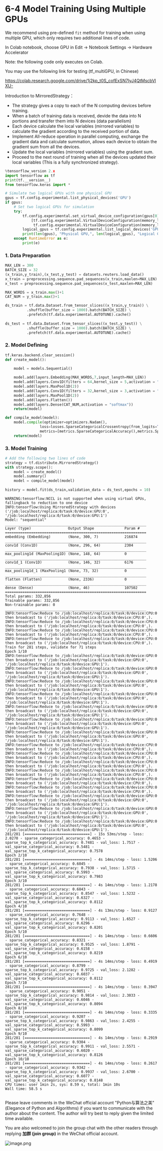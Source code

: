 # 6-4 Model Training Using Multiple GPUs

We recommend using pre-defined `fit` method for training when using multiple GPU, which only requires two additional lines of code.

In Colab notebook, choose GPU in Edit -> Notebook Settings -> Hardware Accelerator

Note: the following code only executes on Colab.

You may use the following link for testing (tf_multiGPU, in Chinese)

https://colab.research.google.com/drive/1j2kp_t0S_cofExSN7IyJ4QtMscbVlXU-



Introduction to MirroredStrategy：

* The strategy gives a copy to each of the N computing devices before training.
* When a batch of training data is received, devide the data into N portions and transfer them into N devices (data parallelism)
* Each device calculate the local variables (mirrored variables) to calculate the gradient according to the received portion of data.
* Implement All-reduce operation in parallel computing, exchange the gradient data and calculate summation, allows each device to obtain the gradient sum from all the devices.
* Update the local variables (mirrored variables) using the gradient sum.
* Proceed to the next round of training when all the devices updated their local variables (This is a fully synchronized strategy).

```python
%tensorflow_version 2.x
import tensorflow as tf
print(tf.__version__)
from tensorflow.keras import * 
```

```python
# Simulate two logical GPUs with one physical GPU
gpus = tf.config.experimental.list_physical_devices('GPU')
if gpus:
    # Set two logical GPUs for simulation
    try:
        tf.config.experimental.set_virtual_device_configuration(gpus[0],
            [tf.config.experimental.VirtualDeviceConfiguration(memory_limit=1024),
             tf.config.experimental.VirtualDeviceConfiguration(memory_limit=1024)])
        logical_gpus = tf.config.experimental.list_logical_devices('GPU')
        print(len(gpus), "Physical GPU,", len(logical_gpus), "Logical GPUs")
    except RuntimeError as e:
        print(e)
```

### 1. Data Preparation

```python
MAX_LEN = 300
BATCH_SIZE = 32
(x_train,y_train),(x_test,y_test) = datasets.reuters.load_data()
x_train = preprocessing.sequence.pad_sequences(x_train,maxlen=MAX_LEN)
x_test = preprocessing.sequence.pad_sequences(x_test,maxlen=MAX_LEN)

MAX_WORDS = x_train.max()+1
CAT_NUM = y_train.max()+1

ds_train = tf.data.Dataset.from_tensor_slices((x_train,y_train)) \
          .shuffle(buffer_size = 1000).batch(BATCH_SIZE) \
          .prefetch(tf.data.experimental.AUTOTUNE).cache()
   
ds_test = tf.data.Dataset.from_tensor_slices((x_test,y_test)) \
          .shuffle(buffer_size = 1000).batch(BATCH_SIZE) \
          .prefetch(tf.data.experimental.AUTOTUNE).cache()

```

### 2. Model Defining

```python
tf.keras.backend.clear_session()
def create_model():
    
    model = models.Sequential()

    model.add(layers.Embedding(MAX_WORDS,7,input_length=MAX_LEN))
    model.add(layers.Conv1D(filters = 64,kernel_size = 5,activation = "relu"))
    model.add(layers.MaxPool1D(2))
    model.add(layers.Conv1D(filters = 32,kernel_size = 3,activation = "relu"))
    model.add(layers.MaxPool1D(2))
    model.add(layers.Flatten())
    model.add(layers.Dense(CAT_NUM,activation = "softmax"))
    return(model)

def compile_model(model):
    model.compile(optimizer=optimizers.Nadam(),
                loss=losses.SparseCategoricalCrossentropy(from_logits=True),
                metrics=[metrics.SparseCategoricalAccuracy(),metrics.SparseTopKCategoricalAccuracy(5)]) 
    return(model)
```

### 3. Model Training

```python
# Add the following two lines of code
strategy = tf.distribute.MirroredStrategy()  
with strategy.scope(): 
    model = create_model()
    model.summary()
    model = compile_model(model)
    
history = model.fit(ds_train,validation_data = ds_test,epochs = 10)  
```

```
WARNING:tensorflow:NCCL is not supported when using virtual GPUs, fallingback to reduction to one device
INFO:tensorflow:Using MirroredStrategy with devices ('/job:localhost/replica:0/task:0/device:GPU:0', '/job:localhost/replica:0/task:0/device:GPU:1')
Model: "sequential"
_________________________________________________________________
Layer (type)                 Output Shape              Param #   
=================================================================
embedding (Embedding)        (None, 300, 7)            216874    
_________________________________________________________________
conv1d (Conv1D)              (None, 296, 64)           2304      
_________________________________________________________________
max_pooling1d (MaxPooling1D) (None, 148, 64)           0         
_________________________________________________________________
conv1d_1 (Conv1D)            (None, 146, 32)           6176      
_________________________________________________________________
max_pooling1d_1 (MaxPooling1 (None, 73, 32)            0         
_________________________________________________________________
flatten (Flatten)            (None, 2336)              0         
_________________________________________________________________
dense (Dense)                (None, 46)                107502    
=================================================================
Total params: 332,856
Trainable params: 332,856
Non-trainable params: 0
_________________________________________________________________
INFO:tensorflow:Reduce to /job:localhost/replica:0/task:0/device:CPU:0 then broadcast to ('/job:localhost/replica:0/task:0/device:CPU:0',).
INFO:tensorflow:Reduce to /job:localhost/replica:0/task:0/device:CPU:0 then broadcast to ('/job:localhost/replica:0/task:0/device:CPU:0',).
INFO:tensorflow:Reduce to /job:localhost/replica:0/task:0/device:CPU:0 then broadcast to ('/job:localhost/replica:0/task:0/device:CPU:0',).
INFO:tensorflow:Reduce to /job:localhost/replica:0/task:0/device:CPU:0 then broadcast to ('/job:localhost/replica:0/task:0/device:CPU:0',).
Train for 281 steps, validate for 71 steps
Epoch 1/10
INFO:tensorflow:Reduce to /job:localhost/replica:0/task:0/device:GPU:0 then broadcast to ('/job:localhost/replica:0/task:0/device:GPU:0', '/job:localhost/replica:0/task:0/device:GPU:1').
INFO:tensorflow:Reduce to /job:localhost/replica:0/task:0/device:GPU:0 then broadcast to ('/job:localhost/replica:0/task:0/device:GPU:0', '/job:localhost/replica:0/task:0/device:GPU:1').
INFO:tensorflow:Reduce to /job:localhost/replica:0/task:0/device:GPU:0 then broadcast to ('/job:localhost/replica:0/task:0/device:GPU:0', '/job:localhost/replica:0/task:0/device:GPU:1').
INFO:tensorflow:Reduce to /job:localhost/replica:0/task:0/device:GPU:0 then broadcast to ('/job:localhost/replica:0/task:0/device:GPU:0', '/job:localhost/replica:0/task:0/device:GPU:1').
INFO:tensorflow:Reduce to /job:localhost/replica:0/task:0/device:GPU:0 then broadcast to ('/job:localhost/replica:0/task:0/device:GPU:0', '/job:localhost/replica:0/task:0/device:GPU:1').
INFO:tensorflow:Reduce to /job:localhost/replica:0/task:0/device:GPU:0 then broadcast to ('/job:localhost/replica:0/task:0/device:GPU:0', '/job:localhost/replica:0/task:0/device:GPU:1').
INFO:tensorflow:Reduce to /job:localhost/replica:0/task:0/device:GPU:0 then broadcast to ('/job:localhost/replica:0/task:0/device:GPU:0', '/job:localhost/replica:0/task:0/device:GPU:1').
INFO:tensorflow:Reduce to /job:localhost/replica:0/task:0/device:CPU:0 then broadcast to ('/job:localhost/replica:0/task:0/device:CPU:0',).
INFO:tensorflow:Reduce to /job:localhost/replica:0/task:0/device:CPU:0 then broadcast to ('/job:localhost/replica:0/task:0/device:CPU:0',).
INFO:tensorflow:Reduce to /job:localhost/replica:0/task:0/device:CPU:0 then broadcast to ('/job:localhost/replica:0/task:0/device:CPU:0',).
INFO:tensorflow:Reduce to /job:localhost/replica:0/task:0/device:CPU:0 then broadcast to ('/job:localhost/replica:0/task:0/device:CPU:0',).
INFO:tensorflow:Reduce to /job:localhost/replica:0/task:0/device:CPU:0 then broadcast to ('/job:localhost/replica:0/task:0/device:CPU:0',).
INFO:tensorflow:Reduce to /job:localhost/replica:0/task:0/device:CPU:0 then broadcast to ('/job:localhost/replica:0/task:0/device:CPU:0',).
INFO:tensorflow:Reduce to /job:localhost/replica:0/task:0/device:GPU:0 then broadcast to ('/job:localhost/replica:0/task:0/device:GPU:0', '/job:localhost/replica:0/task:0/device:GPU:1').
INFO:tensorflow:Reduce to /job:localhost/replica:0/task:0/device:GPU:0 then broadcast to ('/job:localhost/replica:0/task:0/device:GPU:0', '/job:localhost/replica:0/task:0/device:GPU:1').
INFO:tensorflow:Reduce to /job:localhost/replica:0/task:0/device:GPU:0 then broadcast to ('/job:localhost/replica:0/task:0/device:GPU:0', '/job:localhost/replica:0/task:0/device:GPU:1').
281/281 [==============================] - 15s 53ms/step - loss: 2.0270 - sparse_categorical_accuracy: 0.4653 - sparse_top_k_categorical_accuracy: 0.7481 - val_loss: 1.7517 - val_sparse_categorical_accuracy: 0.5481 - val_sparse_top_k_categorical_accuracy: 0.7578
Epoch 2/10
281/281 [==============================] - 4s 14ms/step - loss: 1.5206 - sparse_categorical_accuracy: 0.6045 - sparse_top_k_categorical_accuracy: 0.7938 - val_loss: 1.5715 - val_sparse_categorical_accuracy: 0.5993 - val_sparse_top_k_categorical_accuracy: 0.7983
Epoch 3/10
281/281 [==============================] - 4s 14ms/step - loss: 1.2178 - sparse_categorical_accuracy: 0.6843 - sparse_top_k_categorical_accuracy: 0.8547 - val_loss: 1.5232 - val_sparse_categorical_accuracy: 0.6327 - val_sparse_top_k_categorical_accuracy: 0.8112
Epoch 4/10
281/281 [==============================] - 4s 13ms/step - loss: 0.9127 - sparse_categorical_accuracy: 0.7648 - sparse_top_k_categorical_accuracy: 0.9113 - val_loss: 1.6527 - val_sparse_categorical_accuracy: 0.6296 - val_sparse_top_k_categorical_accuracy: 0.8201
Epoch 5/10
281/281 [==============================] - 4s 14ms/step - loss: 0.6606 - sparse_categorical_accuracy: 0.8321 - sparse_top_k_categorical_accuracy: 0.9525 - val_loss: 1.8791 - val_sparse_categorical_accuracy: 0.6158 - val_sparse_top_k_categorical_accuracy: 0.8219
Epoch 6/10
281/281 [==============================] - 4s 14ms/step - loss: 0.4919 - sparse_categorical_accuracy: 0.8799 - sparse_top_k_categorical_accuracy: 0.9725 - val_loss: 2.1282 - val_sparse_categorical_accuracy: 0.6037 - val_sparse_top_k_categorical_accuracy: 0.8112
Epoch 7/10
281/281 [==============================] - 4s 14ms/step - loss: 0.3947 - sparse_categorical_accuracy: 0.9051 - sparse_top_k_categorical_accuracy: 0.9814 - val_loss: 2.3033 - val_sparse_categorical_accuracy: 0.6046 - val_sparse_top_k_categorical_accuracy: 0.8094
Epoch 8/10
281/281 [==============================] - 4s 14ms/step - loss: 0.3335 - sparse_categorical_accuracy: 0.9207 - sparse_top_k_categorical_accuracy: 0.9863 - val_loss: 2.4255 - val_sparse_categorical_accuracy: 0.5993 - val_sparse_top_k_categorical_accuracy: 0.8099
Epoch 9/10
281/281 [==============================] - 4s 14ms/step - loss: 0.2919 - sparse_categorical_accuracy: 0.9304 - sparse_top_k_categorical_accuracy: 0.9911 - val_loss: 2.5571 - val_sparse_categorical_accuracy: 0.6020 - val_sparse_top_k_categorical_accuracy: 0.8126
Epoch 10/10
281/281 [==============================] - 4s 14ms/step - loss: 0.2617 - sparse_categorical_accuracy: 0.9342 - sparse_top_k_categorical_accuracy: 0.9937 - val_loss: 2.6700 - val_sparse_categorical_accuracy: 0.6077 - val_sparse_top_k_categorical_accuracy: 0.8148
CPU times: user 1min 2s, sys: 8.59 s, total: 1min 10s
Wall time: 58.5 s
```


```python

```

Please leave comments in the WeChat official account "Python与算法之美" (Elegance of Python and Algorithms) if you want to communicate with the author about the content. The author will try best to reply given the limited time available.

You are also welcomed to join the group chat with the other readers through replying **加群 (join group)** in the WeChat official account.

![image.png](./data/Python与算法之美logo.jpg)

